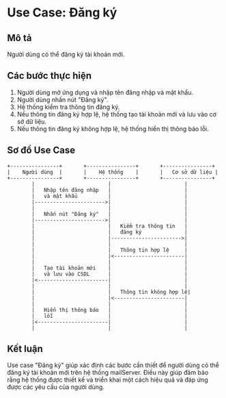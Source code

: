 # Use Case: Đăng ký

## Mô tả
Người dùng có thể đăng ký tài khoản mới.

## Các bước thực hiện
1. Người dùng mở ứng dụng và nhập tên đăng nhập và mật khẩu.
2. Người dùng nhấn nút "Đăng ký".
3. Hệ thống kiểm tra thông tin đăng ký.
4. Nếu thông tin đăng ký hợp lệ, hệ thống tạo tài khoản mới và lưu vào cơ sở dữ liệu.
5. Nếu thông tin đăng ký không hợp lệ, hệ thống hiển thị thông báo lỗi.

## Sơ đồ Use Case

```plaintext
+----------------+       +----------------+       +----------------+
|    Người dùng  |       |    Hệ thống    |       |   Cơ sở dữ liệu |
+----------------+       +----------------+       +----------------+
        |                        |                        |
        |   Nhập tên đăng nhập   |                        |
        |   và mật khẩu          |                        |
        |----------------------->|                        |
        |                        |                        |
        |   Nhấn nút "Đăng ký"   |                        |
        |----------------------->|                        |
        |                        |   Kiểm tra thông tin   |
        |                        |   đăng ký              |
        |                        |----------------------->|
        |                        |                        |
        |                        |   Thông tin hợp lệ     |
        |                        |<-----------------------|
        |                        |                        |
        |   Tạo tài khoản mới    |                        |
        |   và lưu vào CSDL      |                        |
        |<-----------------------|                        |
        |                        |                        |
        |                        |   Thông tin không hợp lệ|
        |                        |<-----------------------|
        |                        |                        |
        |   Hiển thị thông báo   |                        |
        |   lỗi                  |                        |
        |<-----------------------|                        |
        |                        |                        |
```

## Kết luận
Use case "Đăng ký" giúp xác định các bước cần thiết để người dùng có thể đăng ký tài khoản mới trên hệ thống mailServer. Điều này giúp đảm bảo rằng hệ thống được thiết kế và triển khai một cách hiệu quả và đáp ứng được các yêu cầu của người dùng.
